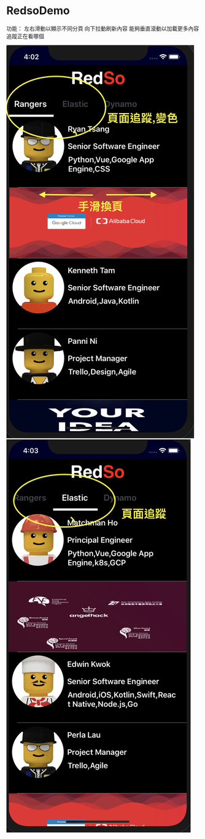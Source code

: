 # RedsoDemo

功能：   左右滑動以顯示不同分頁
        向下拉動刷新內容
        能夠垂直滾動以加載更多內容
        追蹤正在看哪個

![image](https://github.com/johnny90347/RedsoDemo/blob/master/demo1.png)
![image](https://github.com/johnny90347/RedsoDemo/blob/master/demo2.png)
